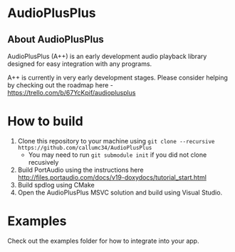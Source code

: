 # AudioPlusPlus

## About AudioPlusPlus
AudioPlusPlus (A++) is an early development audio playback library designed for easy integration with any programs.

A++ is currently in very early development stages. Please consider helping by checking out the roadmap here - https://trello.com/b/67YcKpif/audioplusplus

# How to build
1. Clone this repository to your machine using `git clone --recursive https://github.com/callumc34/AudioPlusPlus`
    - You may need to run `git submodule init` if you did not clone recusively
2. Build PortAudio using the instructions here http://files.portaudio.com/docs/v19-doxydocs/tutorial_start.html
3. Build spdlog using CMake
4. Open the AudioPlusPlus MSVC solution and build using Visual Studio.

# Examples
Check out the examples folder for how to integrate into your app.